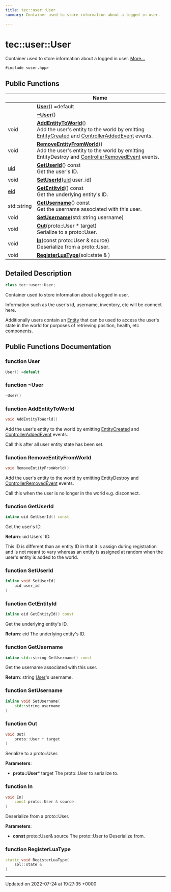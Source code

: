 ```yaml
---
title: tec::user::User
summary: Container used to store information about a logged in user. 

---
```


# tec::user::User



Container used to store information about a logged in user.  [More...](#detailed-description)


`#include <user.hpp>`

## Public Functions

|                | Name           |
| -------------- | -------------- |
| | **[User](/engine/Classes/classtec_1_1user_1_1_user/#function-user)**() =default |
| | **[~User](/engine/Classes/classtec_1_1user_1_1_user/#function-~user)**() |
| void | **[AddEntityToWorld](/engine/Classes/classtec_1_1user_1_1_user/#function-addentitytoworld)**()<br>Add the user's entity to the world by emitting [EntityCreated](/engine/Classes/structtec_1_1_entity_created/) and [ControllerAddedEvent](/engine/Classes/structtec_1_1_controller_added_event/) events.  |
| void | **[RemoveEntityFromWorld](/engine/Classes/classtec_1_1user_1_1_user/#function-removeentityfromworld)**()<br>Add the user's entity to the world by emitting EntityDestroy and [ControllerRemovedEvent](/engine/Classes/structtec_1_1_controller_removed_event/) events.  |
| [uid](/engine/Namespaces/namespacetec/#typedef-uid) | **[GetUserId](/engine/Classes/classtec_1_1user_1_1_user/#function-getuserid)**() const<br>Get the user's ID.  |
| void | **[SetUserId](/engine/Classes/classtec_1_1user_1_1_user/#function-setuserid)**([uid](/engine/Namespaces/namespacetec/#typedef-uid) user_id) |
| [eid](/engine/Namespaces/namespacetec/#typedef-eid) | **[GetEntityId](/engine/Classes/classtec_1_1user_1_1_user/#function-getentityid)**() const<br>Get the underlying entity's ID.  |
| std::string | **[GetUsername](/engine/Classes/classtec_1_1user_1_1_user/#function-getusername)**() const<br>Get the username associated with this user.  |
| void | **[SetUsername](/engine/Classes/classtec_1_1user_1_1_user/#function-setusername)**(std::string username) |
| void | **[Out](/engine/Classes/classtec_1_1user_1_1_user/#function-out)**(proto::User * target)<br>Serialize to a proto::User.  |
| void | **[In](/engine/Classes/classtec_1_1user_1_1_user/#function-in)**(const proto::User & source)<br>Deserialize from a proto::User.  |
| void | **[RegisterLuaType](/engine/Classes/classtec_1_1user_1_1_user/#function-registerluatype)**(sol::state & ) |

## Detailed Description

```cpp
class tec::user::User;
```

Container used to store information about a logged in user. 

Information such as the user's id, username, inventory, etc will be connect here.

Additionally users contain an [Entity](/engine/Classes/classtec_1_1_entity/) that can be used to access the user's state in the world for purposes of retrieving position, health, etc components. 

## Public Functions Documentation

### function User

```cpp
User() =default
```


### function ~User

```cpp
~User()
```


### function AddEntityToWorld

```cpp
void AddEntityToWorld()
```

Add the user's entity to the world by emitting [EntityCreated](/engine/Classes/structtec_1_1_entity_created/) and [ControllerAddedEvent](/engine/Classes/structtec_1_1_controller_added_event/) events. 

Call this after all user entity state has been set. 


### function RemoveEntityFromWorld

```cpp
void RemoveEntityFromWorld()
```

Add the user's entity to the world by emitting EntityDestroy and [ControllerRemovedEvent](/engine/Classes/structtec_1_1_controller_removed_event/) events. 

Call this when the user is no longer in the world e.g. disconnect. 


### function GetUserId

```cpp
inline uid GetUserId() const
```

Get the user's ID. 

**Return**: uid Users' ID. 

This ID is different than an entity ID in that it is assign during registration and is not meant to vary whereas an entity is assigned at random when the user's entity is added to the world. 


### function SetUserId

```cpp
inline void SetUserId(
    uid user_id
)
```


### function GetEntityId

```cpp
inline eid GetEntityId() const
```

Get the underlying entity's ID. 

**Return**: eid The underlying entity's ID. 

### function GetUsername

```cpp
inline std::string GetUsername() const
```

Get the username associated with this user. 

**Return**: string [User](/engine/Classes/classtec_1_1user_1_1_user/)'s username. 

### function SetUsername

```cpp
inline void SetUsername(
    std::string username
)
```


### function Out

```cpp
void Out(
    proto::User * target
)
```

Serialize to a proto::User. 

**Parameters**: 

  * **proto::User*** target The proto::User to serialize to. 


### function In

```cpp
void In(
    const proto::User & source
)
```

Deserialize from a proto::User. 

**Parameters**: 

  * **const** proto::User& source The proto::User to Deserialize from. 


### function RegisterLuaType

```cpp
static void RegisterLuaType(
    sol::state & 
)
```


-------------------------------

Updated on 2022-07-24 at 19:27:35 +0000